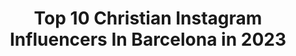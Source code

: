 ---
title: Top 10 Christian Instagram Influencers In Barcelona in 2023
description: >-
  Find top christian Instagram influencers in Barcelona in 2023. Most popular hashtags: #barcelona #instagood #ig #love.
platform: Instagram
hits: 12
text_top: See the most popular Instagram influencers on inBeat.
text_bottom: Our search engine has 12 Instagram influencers like this in Barcelona, Spain for you to collaborate.
profiles:
  - username: "chsantamaria"
    fullname: >-
      Christian Santamaria
    bio: >-
      From Barcelona. Represented by Viewmanagement New Madison - Select - Spin - D'Man - NYModels
    location: "Spain"
    followers: 12267
    engagement: 457
    commentsToLikes: 0.076098
    id: ck8sws4vjf1rm0j7804u1npdg
    verified: false
    hashtags: "#elleman, #blackandwhite, #underwear, #lifeguard"
  - username: "brianbarber_"
    fullname: >-
      βrιαη Pεrεz Qυιrσs ✪
    bio: >-
      •Barber in @christian_maez •from BCN/MADRID 🇪🇸 •1p-battle @goldenchairintl 2020🏆 •1p-battle @goldenchairintl 2020🏆 •1p-battle @goldenchairintl 2018🏆
    location: "Spain"
    followers: 21460
    engagement: 296
    commentsToLikes: 0.023191
    id: ck6ubn6jqakew0j71x4ffqen3
    verified: false
    hashtags: "#freestyle, #wahlspain, #showcasebarbers, #ink"
  - username: "oscarmarquezxl1"
    fullname: >-
      Oscar marquez
    bio: >-
      👔Andrew Christian brand ambassador
    location: "Spain"
    followers: 18884
    engagement: 497
    commentsToLikes: 0.034669
    id: ck5q9ki88bkcy0i116azz97c9
    verified: false
    hashtags: "#gayasian, #pridemonth, #gaybulge, #gayspain"
  - username: "topfoodbcn"
    fullname: >-
      Top food BCN ⭐️ Foodie
    bio: >-
      🙋🏻‍♂️ Soy Cristian | Periodista & foodie 📍Barcelona y alrd. 📩colaboraciones.topfoodbcn@gmail.com 👇🏻Tentando tu paladar con mis visitas gastronómicas
    location: "Spain"
    followers: 23473
    engagement: 386
    commentsToLikes: 0.643175
    id: ck6u9bwxqwniy0j7192wjxcry
    verified: false
    hashtags: "#foodphotography, #cheese, #chocolate, #giveaway"
  - username: "cristianvilax"
    fullname: >-
      CRISTIAN VILA
    bio: >-
      Barcelona 🌐. @getcrazywear founder.
    location: "Spain"
    followers: 3790
    engagement: 1410
    commentsToLikes: 0.098777
    id: ck6traosaxw8z0j7137imlpk8
    verified: false
    hashtags: "#unitedraw, #ig, #catalunyahype, #canon"
  - username: "_cristianvalen"
    fullname: >-
      Cristian Valencia
    bio: >-
      Actor | Productor La Gran ofensa Blue Rai El cadáver de Anna Fritz Barcelona Nit d'hivern Barcelona Nit d'estiu
    location: "Spain"
    followers: 3704
    engagement: 630
    commentsToLikes: 0.062422
    id: ck135rnw02vvg0i19go9hoq01
    verified: false
    hashtags: "#superinlove, #alexmurrull, #lagranofensa, #unk"
  - username: "cristian.valls"
    fullname: >-
      Cristian Valls
    bio: >-
      Viajero naturalista y desarrollador web especializado en ayudar a empresas relacionadas con la naturaleza 🌱 📍 Barcelona
    location: "Spain"
    followers: 9440
    engagement: 629
    commentsToLikes: 0.030192
    id: ckapcpuon4pzs0i78yaq6270m
    verified: false
    hashtags: "#animales, #macro, #fotografianaturaleza, #turismecatalunya"
  - username: "khryys"
    fullname: >-
      Cristian Giraldo
    bio: >-
      🕺Choreographer | Dancer | teacher 📍 Barcelona | Madrid 📩 csn_8@hotmail.com
    location: "Spain"
    followers: 3892
    engagement: 1489
    commentsToLikes: 0.105568
    id: ck5znagzco31k0i14oiu9q48n
    verified: false
    hashtags: "#bestdancevideo, #tvemosartista, #majordancers, #reggaetondance"
  - username: "cerverixx"
    fullname: >-
      CRISTIAN CERVERA
    bio: >-
      @fillencrew @vulturefam BARCELONA
    location: "Spain"
    followers: 2337
    engagement: 1674
    commentsToLikes: 0.071998
    id: ck5hdj5sjnpbw0i11lyiyiqqi
    verified: false
    hashtags: "#scootering, #fillencrew, #scootscootbangbang, #ride4fun"
  - username: "akka.flacco"
    fullname: >-
      Cristian Delgado
    bio: >-
      @homeboy.official @zooyork_europe @etniesskateboarding @diy.dist 💫🌿
    location: "Spain"
    followers: 8570
    engagement: 764
    commentsToLikes: 0.047549
    id: ck5hsoadfwx9i0i119ete5hy8
    verified: false
    hashtags: "#skateboardingisfun, #homeboy, #skatelife, #skateboarding"
---